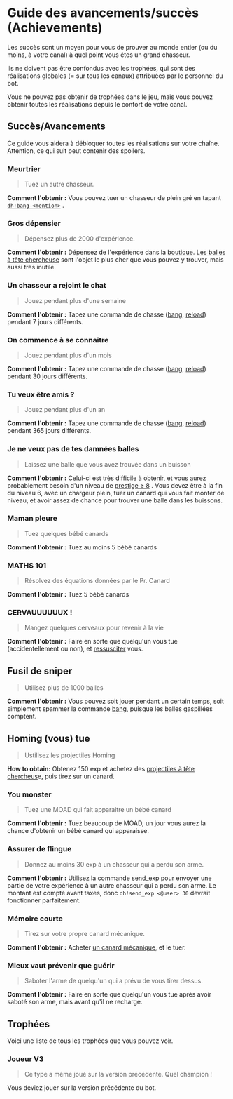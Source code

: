 # Guide des avancements/succès \(Achievements\)

Les succès sont un moyen pour vous de prouver au monde entier \(ou du moins, à votre canal\) à quel point vous êtes un grand chasseur.

Ils ne doivent pas être confondus avec les trophées, qui sont des réalisations globales \(= sur tous les canaux\) attribuées par le personnel du bot.

Vous ne pouvez pas obtenir de trophées dans le jeu, mais vous pouvez obtenir toutes les réalisations depuis le confort de votre canal.

## Succès/Avancements

Ce guide vous aidera à débloquer toutes les réalisations sur votre chaîne. Attention, ce qui suit peut contenir des spoilers.

### Meurtrier

> Tuez un autre chasseur.

**Comment l'obtenir :** Vous pouvez tuer un chasseur de plein gré en tapant [`dh!bang <mention>`](https://duckhunt.me/commands/bang) .

### Gros dépensier

> Dépensez plus de 2000 d'expérience.

**Comment l'obtenir :** Dépensez de l'expérience dans la [boutique](https://duckhunt.me/commands/shop). [Les balles à tête chercheuse](https://duckhunt.me/commands/shop/homing) sont l'objet le plus cher que vous pouvez y trouver, mais aussi très inutile.

### Un chasseur a rejoint le chat

> Jouez pendant plus d'une semaine

**Comment l'obtenir :** Tapez une commande de chasse \([bang](https://duckhunt.me/commands/bang), [reload](https://duckhunt.me/commands/reload)\) pendant 7 jours différents.

### On commence à se connaitre

> Jouez pendant plus d'un mois

**Comment l'obtenir :** Tapez une commande de chasse \([bang](https://duckhunt.me/commands/bang), [reload](https://duckhunt.me/commands/reload)\) pendant 30 jours différents.

### Tu veux être amis ?

> Jouez pendant plus d'un an

**Comment l'obtenir :** Tapez une commande de chasse \([bang](https://duckhunt.me/commands/bang), [reload](https://duckhunt.me/commands/reload)\) pendant 365 jours différents.

### Je ne veux pas de tes damnées balles

> Laissez une balle que vous avez trouvée dans un buisson

**Comment l'obtenir :** Celui-ci est très difficile à obtenir, et vous aurez probablement besoin d'un niveau de [prestige ≥ 8](levels-and-experience.md) . Vous devez être à la fin du niveau 6, avec un chargeur plein, tuer un canard qui vous fait monter de niveau, et avoir assez de chance pour trouver une balle dans les buissons.

### Maman pleure

> Tuez quelques bébé canards

**Comment l'obtenir :** Tuez au moins 5 bébé canards

### MATHS 101

> Résolvez des équations données par le Pr. Canard

**Comment l'obtenir :** Tuez 5 bébé canards

### CERVAUUUUUUX !

> Mangez quelques cerveaux pour revenir à la vie

**Comment l'obtenir :** Faire en sorte que quelqu'un vous tue \(accidentellement ou non\), et [ressusciter](https://duckhunt.me/commands/revive) vous.

## Fusil de sniper

> Utilisez plus de 1000 balles

**Comment l'obtenir :** Vous pouvez soit jouer pendant un certain temps, soit simplement spammer la commande [bang](https://duckhunt.me/commands/bang), puisque les balles gaspillées comptent.

## Homing \(vous\) tue

> Ustilisez les projectiles Homing

**How to obtain:** Obtenez 150 exp et achetez des [projectiles à tête chercheus](https://duckhunt.me/commands/shop/homing_bullets)e, puis tirez sur un canard.

### You monster

> Tuez une MOAD qui fait apparaitre un bébé canard

**Comment l'obtenir :** Tuez beaucoup de MOAD, un jour vous aurez la chance d'obtenir un bébé canard qui apparaisse.

### Assurer de flingue

> Donnez au moins 30 exp à un chasseur qui a perdu son arme.

**Comment l'obtenir :** Utilisez la commande [send\_exp](https://duckhunt.me/commands/send_exp) pour envoyer une partie de votre expérience à un autre chasseur qui a perdu son arme. Le montant est compté avant taxes, donc `dh!send_exp <@user> 30` devrait fonctionner parfaitement.

### Mémoire courte

> Tirez sur votre propre canard mécanique.

**Comment l'obtenir :** Acheter [un canard mécanique](https://duckhunt.me/commands/shop/mechanical), et le tuer.

### Mieux vaut prévenir que guérir

> Saboter l'arme de quelqu'un qui a prévu de vous tirer dessus.

**Comment l'obtenir :** Faire en sorte que quelqu'un vous tue après avoir saboté son arme, mais avant qu'il ne recharge.

## Trophées

Voici une liste de tous les trophées que vous pouvez voir.

### Joueur V3

> Ce type a même joué sur la version précédente. Quel champion !

Vous deviez jouer sur la version précédente du bot.

